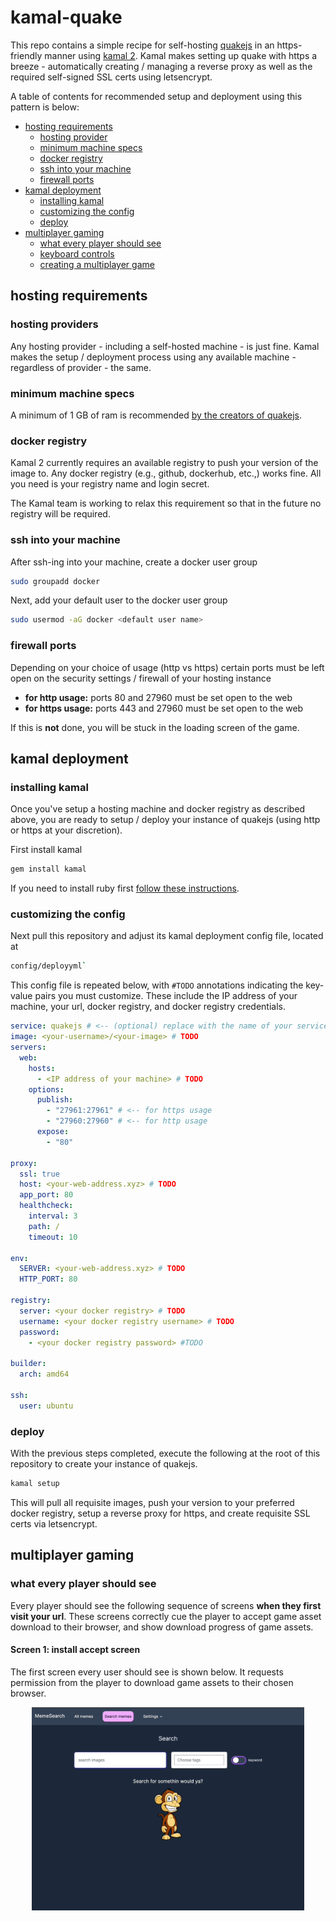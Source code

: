 # kamal-quake

This repo contains a simple recipe for self-hosting [quakejs](https://github.com/inolen/quakejs) in an https-friendly manner using [kamal 2](https://kamal-deploy.org/). Kamal makes setting up quake with https a breeze - automatically creating / managing a reverse proxy as well as the required self-signed SSL certs using letsencrypt.

A table of contents for recommended setup and deployment using this pattern is below:

- [hosting requirements](#hosting-requirements)
  - [hosting provider](#hosting-provider)
  - [minimum machine specs](#minimum-machine-specs)
  - [docker registry](#docker-registry)
  - [ssh into your machine](#ssh-into-your-machine)
  - [firewall ports](#firewall-ports)
- [kamal deployment](#kamal-deployment)
  - [installing kamal](#installing-kamal)
  - [customizing the config](#customizing-the-config)
  - [deploy](#deploy)
- [multiplayer gaming](#multiplayer-gaming)
  - [what every player should see](#what-every-player-should-see)
  - [keyboard controls](#keyboard-controls)
  - [creating a multiplayer game](#creating-a-multiplayer-game)

## hosting requirements

### hosting providers

Any hosting provider - including a self-hosted machine - is just fine. Kamal makes the setup / deployment process using any available machine - regardless of provider - the same.

### minimum machine specs

A minimum of 1 GB of ram is recommended [by the creators of quakejs](https://github.com/inolen/quakejs).

### docker registry

Kamal 2 currently requires an available registry to push your version of the image to. Any docker registry (e.g., github, dockerhub, etc.,) works fine. All you need is your registry name and login secret.

The Kamal team is working to relax this requirement so that in the future no registry will be required.

### ssh into your machine

After ssh-ing into your machine, create a docker user group

```bash
sudo groupadd docker
```

Next, add your default user to the docker user group

```bash
sudo usermod -aG docker <default user name>
```

### firewall ports

Depending on your choice of usage (http vs https) certain ports must be left open on the security settings / firewall of your hosting instance

- **for http usage:** ports 80 and 27960 must be set open to the web
- **for https usage:** ports 443 and 27960 must be set open to the web

If this is **not** done, you will be stuck in the loading screen of the game.

## kamal deployment

### installing kamal

Once you've setup a hosting machine and docker registry as described above, you are ready to setup / deploy your instance of quakejs (using http or https at your discretion).

First install kamal

```bash
gem install kamal
```

If you need to install ruby first [follow these instructions](https://www.ruby-lang.org/en/documentation/installation/).

### customizing the config

Next pull this repository and adjust its kamal deployment config file, located at

```bash
config/deployyml`
```

This config file is repeated below, with `#TODO` annotations indicating the key-value pairs you must customize. These include the IP address of your machine, your url, docker registry, and docker registry credentials.

```yaml
service: quakejs # <-- (optional) replace with the name of your service
image: <your-username>/<your-image> # TODO
servers:
  web:
    hosts:
      - <IP address of your machine> # TODO
    options:
      publish:
        - "27961:27961" # <-- for https usage
        - "27960:27960" # <-- for http usage
      expose:
        - "80"

proxy:
  ssl: true
  host: <your-web-address.xyz> # TODO
  app_port: 80
  healthcheck:
    interval: 3
    path: /
    timeout: 10

env:
  SERVER: <your-web-address.xyz> # TODO
  HTTP_PORT: 80

registry:
  server: <your docker registry> # TODO
  username: <your docker registry username> # TODO
  password:
    - <your docker registry password> #TODO

builder:
  arch: amd64

ssh:
  user: ubuntu
```

### deploy

With the previous steps completed, execute the following at the root of this repository to create your instance of quakejs.

```bash
kamal setup
```

This will pull all requisite images, push your version to your preferred docker registry, setup a reverse proxy for https, and create requisite SSL certs via letsencrypt.

## multiplayer gaming

### what every player should see

Every player should see the following sequence of screens **when they first visit your url**. These screens correctly cue the player to accept game asset download to their browser, and show download progress of game assets.

#### Screen 1: install accept screen

The first screen every user should see is shown below. It requests permission from the player to download game assets to their chosen browser.

<p align="center">
<img align="center" src="https://github.com/jermwatt/readme_gifs/blob/main/meme-search-pro-search-example.gif" height="325">
</p>
